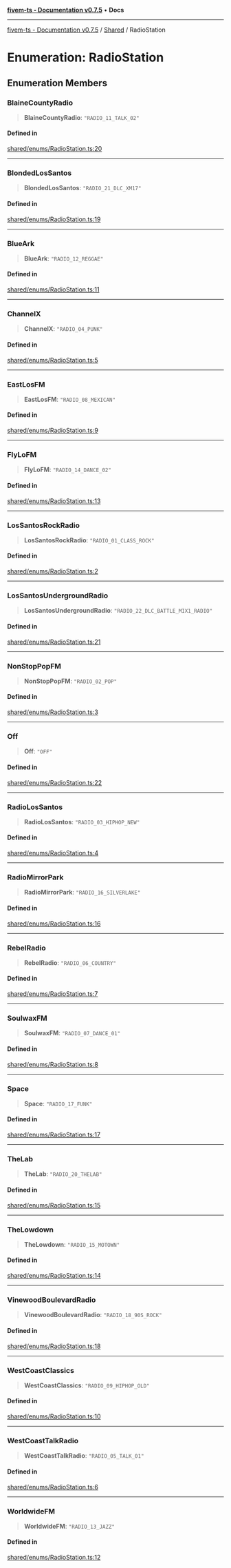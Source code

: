 [**fivem-ts - Documentation v0.7.5**](../../../README.md) • **Docs**

***

[fivem-ts - Documentation v0.7.5](../../../README.md) / [Shared](../README.md) / RadioStation

# Enumeration: RadioStation

## Enumeration Members

### BlaineCountyRadio

> **BlaineCountyRadio**: `"RADIO_11_TALK_02"`

#### Defined in

[shared/enums/RadioStation.ts:20](https://github.com/Purpose-Dev/fivem-ts/blob/main/src/shared/enums/RadioStation.ts#L20)

***

### BlondedLosSantos

> **BlondedLosSantos**: `"RADIO_21_DLC_XM17"`

#### Defined in

[shared/enums/RadioStation.ts:19](https://github.com/Purpose-Dev/fivem-ts/blob/main/src/shared/enums/RadioStation.ts#L19)

***

### BlueArk

> **BlueArk**: `"RADIO_12_REGGAE"`

#### Defined in

[shared/enums/RadioStation.ts:11](https://github.com/Purpose-Dev/fivem-ts/blob/main/src/shared/enums/RadioStation.ts#L11)

***

### ChannelX

> **ChannelX**: `"RADIO_04_PUNK"`

#### Defined in

[shared/enums/RadioStation.ts:5](https://github.com/Purpose-Dev/fivem-ts/blob/main/src/shared/enums/RadioStation.ts#L5)

***

### EastLosFM

> **EastLosFM**: `"RADIO_08_MEXICAN"`

#### Defined in

[shared/enums/RadioStation.ts:9](https://github.com/Purpose-Dev/fivem-ts/blob/main/src/shared/enums/RadioStation.ts#L9)

***

### FlyLoFM

> **FlyLoFM**: `"RADIO_14_DANCE_02"`

#### Defined in

[shared/enums/RadioStation.ts:13](https://github.com/Purpose-Dev/fivem-ts/blob/main/src/shared/enums/RadioStation.ts#L13)

***

### LosSantosRockRadio

> **LosSantosRockRadio**: `"RADIO_01_CLASS_ROCK"`

#### Defined in

[shared/enums/RadioStation.ts:2](https://github.com/Purpose-Dev/fivem-ts/blob/main/src/shared/enums/RadioStation.ts#L2)

***

### LosSantosUndergroundRadio

> **LosSantosUndergroundRadio**: `"RADIO_22_DLC_BATTLE_MIX1_RADIO"`

#### Defined in

[shared/enums/RadioStation.ts:21](https://github.com/Purpose-Dev/fivem-ts/blob/main/src/shared/enums/RadioStation.ts#L21)

***

### NonStopPopFM

> **NonStopPopFM**: `"RADIO_02_POP"`

#### Defined in

[shared/enums/RadioStation.ts:3](https://github.com/Purpose-Dev/fivem-ts/blob/main/src/shared/enums/RadioStation.ts#L3)

***

### Off

> **Off**: `"OFF"`

#### Defined in

[shared/enums/RadioStation.ts:22](https://github.com/Purpose-Dev/fivem-ts/blob/main/src/shared/enums/RadioStation.ts#L22)

***

### RadioLosSantos

> **RadioLosSantos**: `"RADIO_03_HIPHOP_NEW"`

#### Defined in

[shared/enums/RadioStation.ts:4](https://github.com/Purpose-Dev/fivem-ts/blob/main/src/shared/enums/RadioStation.ts#L4)

***

### RadioMirrorPark

> **RadioMirrorPark**: `"RADIO_16_SILVERLAKE"`

#### Defined in

[shared/enums/RadioStation.ts:16](https://github.com/Purpose-Dev/fivem-ts/blob/main/src/shared/enums/RadioStation.ts#L16)

***

### RebelRadio

> **RebelRadio**: `"RADIO_06_COUNTRY"`

#### Defined in

[shared/enums/RadioStation.ts:7](https://github.com/Purpose-Dev/fivem-ts/blob/main/src/shared/enums/RadioStation.ts#L7)

***

### SoulwaxFM

> **SoulwaxFM**: `"RADIO_07_DANCE_01"`

#### Defined in

[shared/enums/RadioStation.ts:8](https://github.com/Purpose-Dev/fivem-ts/blob/main/src/shared/enums/RadioStation.ts#L8)

***

### Space

> **Space**: `"RADIO_17_FUNK"`

#### Defined in

[shared/enums/RadioStation.ts:17](https://github.com/Purpose-Dev/fivem-ts/blob/main/src/shared/enums/RadioStation.ts#L17)

***

### TheLab

> **TheLab**: `"RADIO_20_THELAB"`

#### Defined in

[shared/enums/RadioStation.ts:15](https://github.com/Purpose-Dev/fivem-ts/blob/main/src/shared/enums/RadioStation.ts#L15)

***

### TheLowdown

> **TheLowdown**: `"RADIO_15_MOTOWN"`

#### Defined in

[shared/enums/RadioStation.ts:14](https://github.com/Purpose-Dev/fivem-ts/blob/main/src/shared/enums/RadioStation.ts#L14)

***

### VinewoodBoulevardRadio

> **VinewoodBoulevardRadio**: `"RADIO_18_90S_ROCK"`

#### Defined in

[shared/enums/RadioStation.ts:18](https://github.com/Purpose-Dev/fivem-ts/blob/main/src/shared/enums/RadioStation.ts#L18)

***

### WestCoastClassics

> **WestCoastClassics**: `"RADIO_09_HIPHOP_OLD"`

#### Defined in

[shared/enums/RadioStation.ts:10](https://github.com/Purpose-Dev/fivem-ts/blob/main/src/shared/enums/RadioStation.ts#L10)

***

### WestCoastTalkRadio

> **WestCoastTalkRadio**: `"RADIO_05_TALK_01"`

#### Defined in

[shared/enums/RadioStation.ts:6](https://github.com/Purpose-Dev/fivem-ts/blob/main/src/shared/enums/RadioStation.ts#L6)

***

### WorldwideFM

> **WorldwideFM**: `"RADIO_13_JAZZ"`

#### Defined in

[shared/enums/RadioStation.ts:12](https://github.com/Purpose-Dev/fivem-ts/blob/main/src/shared/enums/RadioStation.ts#L12)
